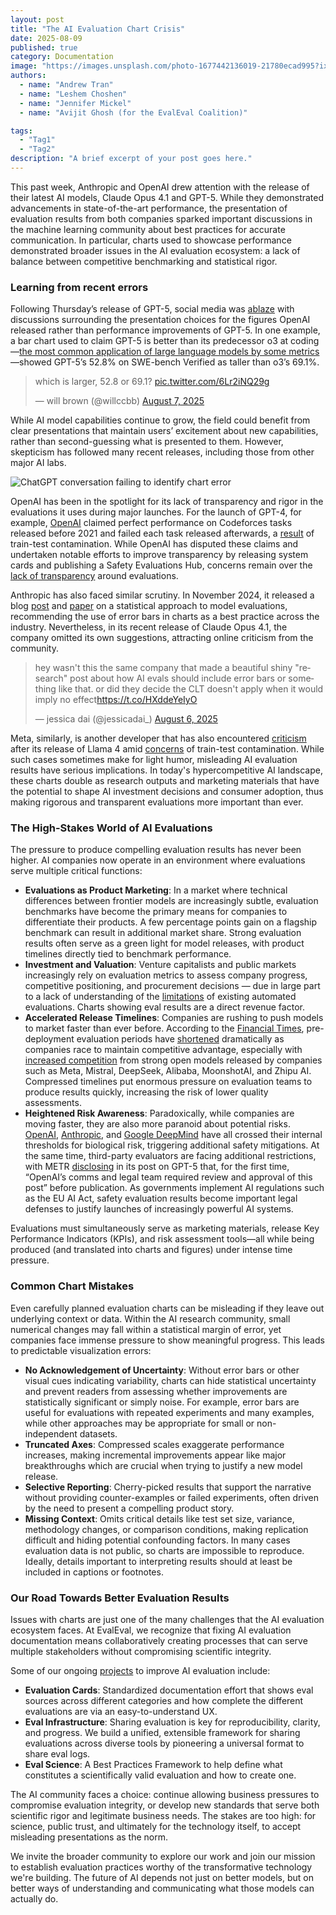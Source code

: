 ```yaml
---
layout: post
title: "The AI Evaluation Chart Crisis"
date: 2025-08-09
published: true
category: Documentation
image: "https://images.unsplash.com/photo-1677442136019-21780ecad995?ixlib=rb-4.0.3&auto=format&fit=crop&w=1470&q=80"
authors:
  - name: "Andrew Tran"
  - name: "Leshem Choshen"
  - name: "Jennifer Mickel"
  - name: "Avijit Ghosh (for the EvalEval Coalition)"

tags:
  - "Tag1"
  - "Tag2"
description: "A brief excerpt of your post goes here."
---
```


This past week, Anthropic and OpenAI drew attention with the release of their latest AI models, Claude Opus 4.1 and GPT-5. While they demonstrated advancements in state-of-the-art performance, the presentation of evaluation results from both companies sparked important discussions in the machine learning community about best practices for accurate communication. In particular, charts used to showcase performance demonstrated broader issues in the AI evaluation ecosystem: a lack of balance between competitive benchmarking and statistical rigor.

### Learning from recent errors

Following Thursday’s release of GPT-5, social media was [ablaze](https://x.com/graphcrimes?s=21&t=DGhtzlwtn9OagRKXx6ySYw) with discussions surrounding the presentation choices for the figures OpenAI released rather than performance improvements of GPT-5. In one example, a bar chart used to claim GPT-5 is better than its predecessor o3 at coding—[the most common application of large language models by some metrics](https://www.anthropic.com/research/clio)—showed GPT-5’s 52.8% on SWE-bench Verified as taller than o3’s 69.1%.


<blockquote class="twitter-tweet"><p lang="en" dir="ltr">which is larger, 52.8 or 69.1? <a href="https://t.co/6Lr2iNQ29g">pic.twitter.com/6Lr2iNQ29g</a></p>&mdash; will brown (@willccbb) <a href="https://twitter.com/willccbb/status/1953503727517938135?ref_src=twsrc%5Etfw">August 7, 2025</a></blockquote> <script async src="https://platform.twitter.com/widgets.js" charset="utf-8"></script> 


While AI model capabilities continue to grow, the field could benefit from clear presentations that maintain users’ excitement about new capabilities, rather than second-guessing what is presented to them. However, skepticism has followed many recent releases, including those from other major AI labs.

![ChatGPT conversation failing to identify chart error](path-to-img)

OpenAI has been in the spotlight for its lack of transparency and rigor in the evaluations it uses during major launches. For the launch of GPT-4, for example, [OpenAI](https://x.com/cHHillee/status/1635790330854526981) claimed perfect performance on Codeforces tasks released before 2021 and failed each task released afterwards, a [result](https://www.aisnakeoil.com/p/gpt-4-and-professional-benchmarks) of train-test contamination. While OpenAI has disputed these claims and undertaken notable efforts to improve transparency by releasing system cards and publishing a Safety Evaluations Hub, concerns remain over the [lack of transparency](https://arxiv.org/abs/2407.12929) around evaluations. 


Anthropic has also faced similar scrutiny. In November 2024, it released a blog [post](https://www.anthropic.com/research/statistical-approach-to-model-evals) and [paper](https://arxiv.org/abs/2411.00640) on a statistical approach to model evaluations, recommending the use of error bars in charts as a best practice across the industry. Nevertheless, in its recent release of Claude Opus 4.1, the company omitted its own suggestions, attracting online criticism from the community.


<blockquote class="twitter-tweet"><p lang="en" dir="ltr">hey wasn&#39;t this the same company that made a beautiful shiny &quot;research&quot; post about how AI evals should include error bars or something like that. or did they decide the CLT doesn&#39;t apply when it would imply no effect<a href="https://t.co/HXddeYeIyO">https://t.co/HXddeYeIyO</a></p>&mdash; jessica dai (@jessicadai_) <a href="https://twitter.com/jessicadai_/status/1952940745675162114?ref_src=twsrc%5Etfw">August 6, 2025</a></blockquote> <script async src="https://platform.twitter.com/widgets.js" charset="utf-8"></script>



Meta, similarly, is another developer that has also encountered [criticism](https://www.interconnects.ai/p/llama-4) after its release of Llama 4 amid [concerns](https://www.zdnet.com/article/metas-llama-4-herd-controversy-and-ai-contamination-explained/) of train-test contamination. While such cases sometimes make for light humor, misleading AI evaluation results have serious implications. In today's hypercompetitive AI landscape, these charts double as research outputs and marketing materials that have the potential to shape AI investment decisions and consumer adoption, thus making rigorous and transparent evaluations more important than ever. 


### The High-Stakes World of AI Evaluations

The pressure to produce compelling evaluation results has never been higher. AI companies now operate in an environment where evaluations serve multiple critical functions:

- **Evaluations as Product Marketing**: In a market where technical differences between frontier models are increasingly subtle, evaluation benchmarks have become the primary means for companies to differentiate their products. A few percentage points gain on a flagship benchmark can result in additional market share. Strong evaluation results often serve as a green light for model releases, with product timelines directly tied to benchmark performance.
- **Investment and Valuation**: Venture capitalists and public markets increasingly rely on evaluation metrics to assess company progress, competitive positioning, and procurement decisions — due in large part to a lack of understanding of the [limitations](https://arxiv.org/abs/2503.05336) of existing automated evaluations. Charts showing eval results are a direct revenue factor.
- **Accelerated Release Timelines**: Companies are rushing to push models to market faster than ever before. According to the [Financial Times](https://www.ft.com/content/8253b66e-ade7-4d1f-993b-2d0779c7e7d8), pre-deployment evaluation periods have [shortened](https://metr.github.io/autonomy-evals-guide/openai-o3-report/) dramatically as companies race to maintain competitive advantage, especially with [increased competition](https://www.interconnects.ai/p/kimi-k2-and-when-deepseek-moments?publication_id=48206&post_id=168259687&isFreemail=true&r=2e&triedRedirect=true) from strong open models released by companies such as Meta, Mistral, DeepSeek, Alibaba, MoonshotAI, and Zhipu AI. Compressed timelines put enormous pressure on evaluation teams to produce results quickly, increasing the risk of lower quality assessments.
- **Heightened Risk Awareness**: Paradoxically, while companies are moving faster, they are also more paranoid about potential risks. [OpenAI](https://openai.com/index/preparing-for-future-ai-capabilities-in-biology/), [Anthropic](https://www-cdn.anthropic.com/07b2a3f9902ee19fe39a36ca638e5ae987bc64dd.pdf), and [Google DeepMind](https://storage.googleapis.com/deepmind-media/Model-Cards/Gemini-2-5-Deep-Think-Model-Card.pdf) have all crossed their internal thresholds for biological risk, triggering additional safety mitigations. At the same time, third-party evaluators are facing additional restrictions, with METR [disclosing](https://metr.github.io/autonomy-evals-guide/gpt-5-report/) in its post on GPT-5 that, for the first time, “OpenAI’s comms and legal team required review and approval of this post” before publication. As governments implement AI regulations such as the EU AI Act, safety evaluation results become important legal defenses to justify launches of increasingly powerful AI systems.


Evaluations must simultaneously serve as marketing materials, release Key Performance Indicators (KPIs), and risk assessment tools—all while being produced (and translated into charts and figures) under intense time pressure.


### Common Chart Mistakes

Even carefully planned evaluation charts can be misleading if they leave out underlying context or data. Within the AI research community, small numerical changes may fall within a statistical margin of error, yet companies face immense pressure to show meaningful progress. This leads to predictable visualization errors:

- **No Acknowledgement of Uncertainty**: Without error bars or other visual cues indicating variability, charts can hide statistical uncertainty and prevent readers from assessing whether improvements are statistically significant or simply noise. For example, error bars are useful for evaluations with repeated experiments and many examples, while other approaches may be appropriate for small or non-independent datasets.
- **Truncated Axes**: Compressed scales exaggerate performance increases, making incremental improvements appear like major breakthroughs which are crucial when trying to justify a new model release.
- **Selective Reporting**: Cherry-picked results that support the narrative without providing counter-examples or failed experiments, often driven by the need to present a compelling product story.
- **Missing Context**: Omits critical details like test set size, variance, methodology changes, or comparison conditions, making replication difficult and hiding potential confounding factors. In many cases evaluation data is not public, so charts are impossible to reproduce. Ideally, details important to interpreting results should at least be included in captions or footnotes.


### Our Road Towards Better Evaluation Results

Issues with charts are just one of the many challenges that the AI evaluation ecosystem faces. At EvalEval, we recognize that fixing AI evaluation documentation means collaboratively creating processes that can serve multiple stakeholders without compromising scientific integrity.


Some of our ongoing [projects](https://evalevalai.com/projects/) to improve AI evaluation include:


- **Evaluation Cards**: Standardized documentation effort that shows eval sources across different categories and how complete the different evaluations are via an easy-to-understand UX.
- **Eval Infrastructure**: Sharing evaluation is key for reproducibility, clarity, and progress. We build a unified, extensible framework for sharing evaluations across diverse tools by pioneering a universal format to share eval logs.
- **Eval Science**: A Best Practices Framework to help define what constitutes a scientifically valid evaluation and how to create one.

The AI community faces a choice: continue allowing business pressures to compromise evaluation integrity, or develop new standards that serve both scientific rigor and legitimate business needs. The stakes are too high: for science, public trust, and ultimately for the technology itself, to accept misleading presentations as the norm. 


We invite the broader community to explore our work and join our mission to establish evaluation practices worthy of the transformative technology we're building. The future of AI depends not just on better models, but on better ways of understanding and communicating what those models can actually do.
